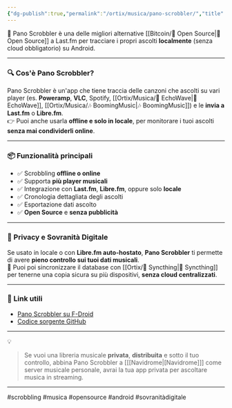 ```yaml
---
{"dg-publish":true,"permalink":"/ortix/musica/pano-scrobbler/","title":"Pano Scrobbler – Scrobbling musicale locale e privato","tags":["musica","scrobbling","open-source","privacy","android","syncthing"]}
---
```



🎵 Pano Scrobbler è una delle migliori alternative [[Bitcoin/🧬 Open Source\|🧬 Open Source]] a Last.fm per tracciare i propri ascolti **localmente** (senza cloud obbligatorio) su Android.

---

### 🔍 Cos'è Pano Scrobbler?

Pano Scrobbler è un'app che tiene traccia delle canzoni che ascolti su vari player (es. **Poweramp**, **VLC**, Spotify, [[Ortix/Musica/🎵 EchoWave\|🎵 EchoWave]], [[Ortix/Musica/🎶 BoomingMusic\|🎶 BoomingMusic]]) e le **invia a Last.fm** o **Libre.fm**.  
👉 Puoi anche usarla **offline e solo in locale**, per monitorare i tuoi ascolti **senza mai condividerli online**.

---

### 📦 Funzionalità principali

- ✅ Scrobbling **offline o online**
- ✅ Supporta **più player musicali**
- ✅ Integrazione con **Last.fm**, **Libre.fm**, oppure solo **locale**
- ✅ Cronologia dettagliata degli ascolti
- ✅ Esportazione dati ascolto
- ✅ **Open Source** e **senza pubblicità**

---

### 🔐 Privacy e Sovranità Digitale

Se usato in locale o con **Libre.fm auto-hostato**, **Pano Scrobbler** ti permette di avere **pieno controllo sui tuoi dati musicali**.  
📁 Puoi poi sincronizzare il database con [[Ortix/🔄 Syncthing\|🔄 Syncthing]] per tenerne una copia sicura su più dispositivi, **senza cloud centralizzati**.

---

### 🔗 Link utili

- [Pano Scrobbler su F-Droid](https://f-droid.org/packages/com.arn.scrobble/)
- [Codice sorgente GitHub](https://github.com/kawaiiDango/Pano-Scrobbler)

---

💡 
> Se vuoi una libreria musicale **privata**, **distribuita** e sotto il tuo controllo, abbina Pano Scrobbler a [[[Navidrome\|[Navidrome]]] come server musicale personale, avrai la tua app privata per ascoltare musica in streaming.

---

#scrobbling #musica #opensource #android #sovranitàdigitale